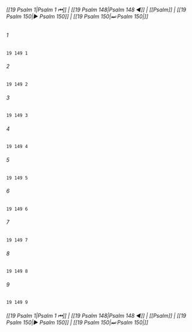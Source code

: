 
###### [[19 Psalm 1|Psalm 1 ⏮]] | [[19 Psalm 148|Psalm 148 ◀]] | [[Psalm]] | [[19 Psalm 150|▶ Psalm 150]] | [[19 Psalm 150|⏭ Psalm 150|]]

###### 1
``` verse
19 149 1 
```
###### 2
``` verse
19 149 2 
```
###### 3
``` verse
19 149 3 
```
###### 4
``` verse
19 149 4 
```
###### 5
``` verse
19 149 5 
```
###### 6
``` verse
19 149 6 
```
###### 7
``` verse
19 149 7 
```
###### 8
``` verse
19 149 8 
```
###### 9
``` verse
19 149 9 
```

###### [[19 Psalm 1|Psalm 1 ⏮]] | [[19 Psalm 148|Psalm 148 ◀]] | [[Psalm]] | [[19 Psalm 150|▶ Psalm 150]] | [[19 Psalm 150|⏭ Psalm 150|]]

